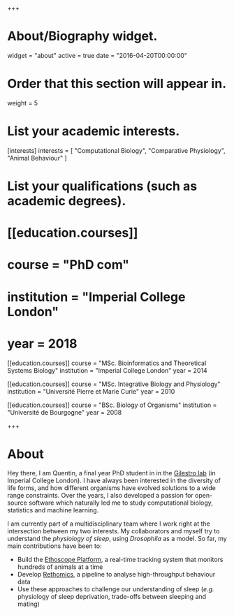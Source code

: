 +++
# About/Biography widget.
widget = "about"
active = true
date = "2016-04-20T00:00:00"

# Order that this section will appear in.
weight = 5

# List your academic interests.
[interests]
  interests = [
    "Computational Biology",
    "Comparative Physiology",
    "Animal Behaviour"
  ]

# List your qualifications (such as academic degrees).

# [[education.courses]]
#   course = "PhD com"
#   institution = "Imperial College London"
#   year = 2018

[[education.courses]]
  course = "MSc. Bioinformatics and Theoretical Systems Biology"
  institution = "Imperial College London"
  year = 2014

[[education.courses]]
  course = "MSc. Integrative Biology and Physiology"
  institution = "Université Pierre et Marie Curie"
  year = 2010

[[education.courses]]
  course = "BSc. Biology of Organisms"
  institution = "Université de Bourgogne"
  year = 2008
 
+++

# About

Hey there, I am Quentin, a final year PhD student in in the [Gilestro lab](https://lab.gilest.ro/) (in Imperial College London). I have always been interested in the diversity of life forms, and how different organisms have evolved solutions to a wide range constraints. Over the years, I also developed a passion for open-source software which naturally led me to study computational biology, statistics and machine learning.


I am currently part of a multidisciplinary team where I work right at the intersection between my two interests.
My collaborators and myself try to understand the *physiology of sleep*, using *Drosophila* as a model.
So far, my main contributions have been to:

* Build the [Ethoscope Platform](https://gilestrolab.github.io/ethoscope/), a real-time tracking system that monitors hundreds of animals at a time
* Develop [Rethomics](http://rethomics.github.io/), a pipeline to analyse high-throughput behaviour data
* Use these approaches to challenge our understanding of sleep (*e.g.* physiology of sleep deprivation, trade-offs between sleeping and mating)